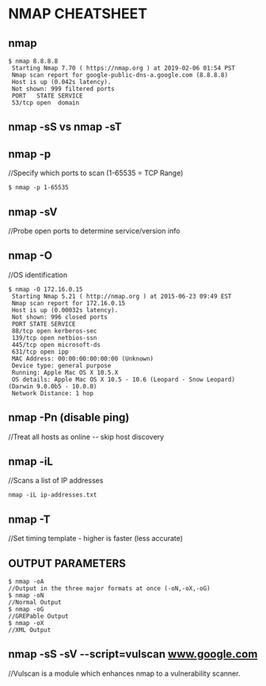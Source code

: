 # NMAP CHEATSHEET

## nmap
```
$ nmap 8.8.8.8
 Starting Nmap 7.70 ( https://nmap.org ) at 2019-02-06 01:54 PST
 Nmap scan report for google-public-dns-a.google.com (8.8.8.8)
 Host is up (0.042s latency).
 Not shown: 999 filtered ports
 PORT   STATE SERVICE
 53/tcp open  domain
```
## nmap -sS vs nmap -sT

## nmap -p
//Specify which ports to scan (1-65535 = TCP Range)
```
$ nmap -p 1-65535
```
## nmap -sV
//Probe open ports to determine service/version info



## nmap -O
//OS identification
```
$ nmap -O 172.16.0.15
 Starting Nmap 5.21 ( http://nmap.org ) at 2015-06-23 09:49 EST
 Nmap scan report for 172.16.0.15
 Host is up (0.00032s latency).
 Not shown: 996 closed ports
 PORT STATE SERVICE
 88/tcp open kerberos-sec
 139/tcp open netbios-ssn
 445/tcp open microsoft-ds
 631/tcp open ipp
 MAC Address: 00:00:00:00:00:00 (Unknown)
 Device type: general purpose
 Running: Apple Mac OS X 10.5.X
 OS details: Apple Mac OS X 10.5 - 10.6 (Leopard - Snow Leopard) (Darwin 9.0.0b5 - 10.0.0)
 Network Distance: 1 hop
```


## nmap -Pn (disable ping)
//Treat all hosts as online -- skip host discovery


## nmap -iL
//Scans a list of IP addresses
```
nmap -iL ip-addresses.txt
```
## nmap -T
//Set timing template - higher is faster (less accurate)

## OUTPUT PARAMETERS
```
$ nmap -oA
//Output in the three major formats at once (-oN,-oX,-oG)
$ nmap -oN
//Normal Output
$ nmap -oG
//GREPable Output
$ nmap -oX
//XML Output
```
## nmap -sS -sV --script=vulscan www.google.com
//Vulscan is a module which enhances nmap to a vulnerability scanner. 
